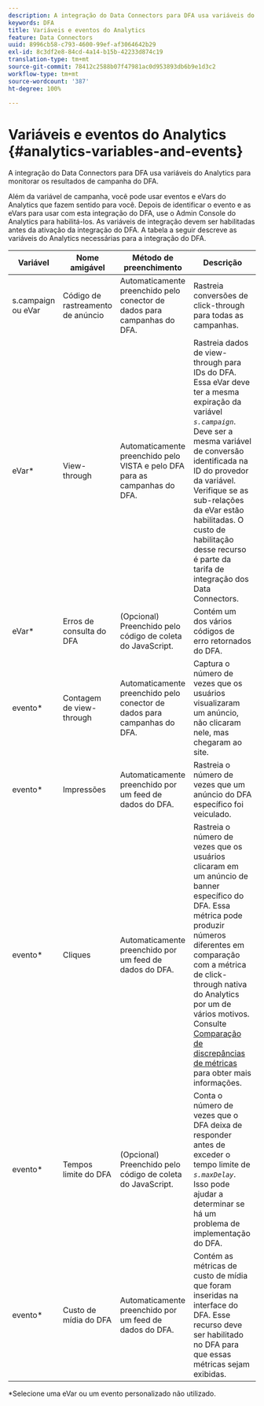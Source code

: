 ```yaml
---
description: A integração do Data Connectors para DFA usa variáveis do Analytics para monitorar os resultados de campanha do DFA.
keywords: DFA
title: Variáveis e eventos do Analytics
feature: Data Connectors
uuid: 8996cb58-c793-4600-99ef-af3064642b29
exl-id: 8c3df2e8-84cd-4a14-b15b-42233d874c19
translation-type: tm+mt
source-git-commit: 78412c2588b07f47981ac0d953893db6b9e1d3c2
workflow-type: tm+mt
source-wordcount: '387'
ht-degree: 100%

---
```


# Variáveis e eventos do Analytics {#analytics-variables-and-events}

A integração do Data Connectors para DFA usa variáveis do Analytics para monitorar os resultados de campanha do DFA.

Além da variável de campanha, você pode usar eventos e eVars do Analytics que fazem sentido para você. Depois de identificar o evento e as eVars para usar com esta integração do DFA, use o Admin Console do Analytics para habilitá-los. As variáveis de integração devem ser habilitadas antes da ativação da integração do DFA. A tabela a seguir descreve as variáveis do Analytics necessárias para a integração do DFA.

| Variável | Nome amigável | Método de preenchimento | Descrição |
|---|---|---|---|
| s.campaign ou eVar | Código de rastreamento de anúncio | Automaticamente preenchido pelo conector de dados para campanhas do DFA. | Rastreia conversões de click-through para todas as campanhas. |
| eVar* | View-through | Automaticamente preenchido pelo VISTA e pelo DFA para as campanhas do DFA. | Rastreia dados de view-through para IDs do DFA. Essa eVar deve ter a mesma expiração da variável *`s.campaign`*. Deve ser a mesma variável de conversão identificada na ID do provedor da variável. Verifique se as sub-relações da eVar estão habilitadas. O custo de habilitação desse recurso é parte da tarifa de integração dos Data Connectors. |
| eVar* | Erros de consulta do DFA | (Opcional) Preenchido pelo código de coleta do JavaScript. | Contém um dos vários códigos de erro retornados do DFA. |
| evento* | Contagem de view-through | Automaticamente preenchido pelo conector de dados para campanhas do DFA. | Captura o número de vezes que os usuários visualizaram um anúncio, não clicaram nele, mas chegaram ao site. |
| evento* | Impressões | Automaticamente preenchido por um feed de dados do DFA. | Rastreia o número de vezes que um anúncio do DFA específico foi veiculado. |
| evento* | Cliques | Automaticamente preenchido por um feed de dados do DFA. | Rastreia o número de vezes que os usuários clicaram em um anúncio de banner específico do DFA. Essa métrica pode produzir números diferentes em comparação com a métrica de click-through nativa do Analytics por um de vários motivos. Consulte [Comparação de discrepâncias de métricas](/help/import/data-connectors/dfa-data-connector-analytics/dfa-reconciling-metric-discrepancies.md) para obter mais informações. |
| evento* | Tempos limite do DFA | (Opcional) Preenchido pelo código de coleta do JavaScript. | Conta o número de vezes que o DFA deixa de responder antes de exceder o tempo limite de *`s.maxDelay`*. Isso pode ajudar a determinar se há um problema de implementação do DFA. |
| evento* | Custo de mídia do DFA | Automaticamente preenchido por um feed de dados do DFA. | Contém as métricas de custo de mídia que foram inseridas na interface do DFA. Esse recurso deve ser habilitado no DFA para que essas métricas sejam exibidas. |

*Selecione uma eVar ou um evento personalizado não utilizado.
